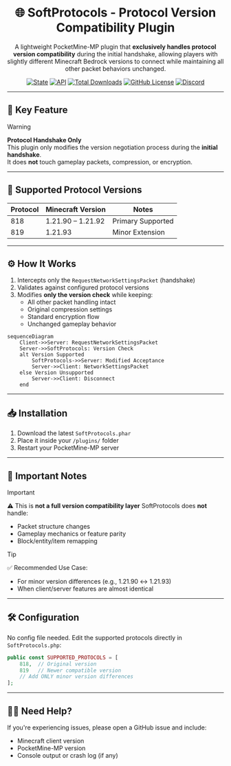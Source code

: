 <div align="center">
<h1>🌐 SoftProtocols - Protocol Version Compatibility Plugin</h1>

<p align="center">
A lightweight PocketMine-MP plugin that <strong>exclusively handles protocol version compatibility</strong> during the initial handshake, allowing players with slightly different Minecraft Bedrock versions to connect while maintaining all other packet behaviors unchanged.

[![State](https://poggit.pmmp.io/shield.state/SoftProtocols)](https://poggit.pmmp.io/p/SoftProtocols) [![API](https://poggit.pmmp.io/shield.api/SoftProtocols)](https://poggit.pmmp.io/p/SoftProtocols) [![Total Downloads](https://poggit.pmmp.io/shield.dl.total/SoftProtocols)](https://poggit.pmmp.io/p/SoftProtocols) [![GitHub License](https://img.shields.io/github/license/nicholass003/SoftProtocols)](LICENSE) [![Discord](https://img.shields.io/discord/1230982180742631457?logo=discord&logoColor=white&color=5865F2)](https://discord.gg/EEJK2vxtCp) 

</p>

</div>

---

## 🚀 Key Feature

> [!WARNING]
> **Protocol Handshake Only**  
> This plugin only modifies the version negotiation process during the **initial handshake**.  
> It does **not** touch gameplay packets, compression, or encryption.

---

## 🧩 Supported Protocol Versions

| Protocol | Minecraft Version     | Notes             |
|----------|------------------------|-------------------|
| 818      | 1.21.90 – 1.21.92      | Primary Supported |
| 819      | 1.21.93                | Minor Extension   |

---

## ⚙️ How It Works

1. Intercepts only the `RequestNetworkSettingsPacket` (handshake)
2. Validates against configured protocol versions
3. Modifies **only the version check** while keeping:
   - All other packet handling intact
   - Original compression settings
   - Standard encryption flow
   - Unchanged gameplay behavior

```mermaid
sequenceDiagram
    Client->>Server: RequestNetworkSettingsPacket
    Server->>SoftProtocols: Version Check
    alt Version Supported
        SoftProtocols->>Server: Modified Acceptance
        Server->>Client: NetworkSettingsPacket
    else Version Unsupported
        Server->>Client: Disconnect
    end
```

---

## 📥 Installation

1. Download the latest `SoftProtocols.phar`
2. Place it inside your `/plugins/` folder
3. Restart your PocketMine-MP server

---

## 📌 Important Notes

> [!IMPORTANT]
> ⚠ This is **not a full version compatibility layer**
> SoftProtocols does **not** handle:
>
> * Packet structure changes
> * Gameplay mechanics or feature parity
> * Block/entity/item remapping

> [!TIP]
> ✅ Recommended Use Case:
>
> * For minor version differences (e.g., 1.21.90 ↔ 1.21.93)
> * When client/server features are almost identical

---

## 🛠 Configuration

No config file needed.
Edit the supported protocols directly in `SoftProtocols.php`:

```php
public const SUPPORTED_PROTOCOLS = [
    818,  // Original version
    819   // Newer compatible version
    // Add ONLY minor version differences
];
```

---

## 🧑‍💻 Need Help?

If you're experiencing issues, please open a GitHub issue and include:

* Minecraft client version
* PocketMine-MP version
* Console output or crash log (if any)